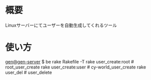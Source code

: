 # 概要
Linuxサーバーにてユーザーを自動生成してくれるツール

# 使い方
[gen@gen-server](master) $ be rake Rakefile -T
rake user_create:root  # root_user_create
rake user_create:user  # cy-world_user_create
rake user_del          # user_delete